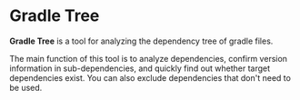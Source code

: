 # Gradle Tree

<!-- Plugin description -->
**Gradle Tree** is a tool for analyzing the dependency tree of gradle files.

The main function of this tool is to analyze dependencies, confirm version information in sub-dependencies, and quickly find out whether target dependencies exist. You can also exclude dependencies that don't need to be used.

<!-- Plugin description end -->